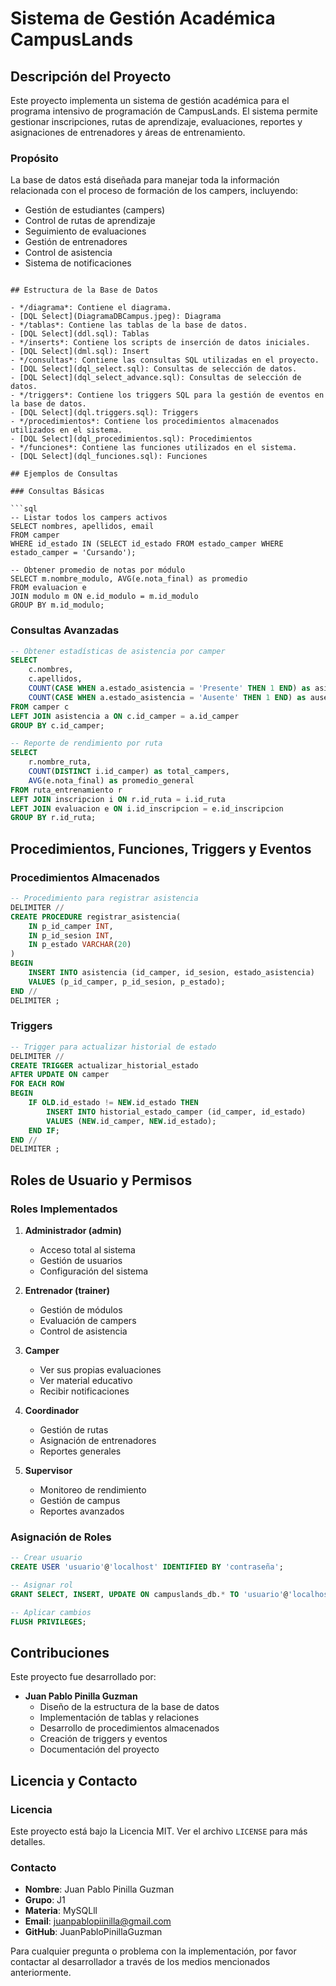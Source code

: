 # Sistema de Gestión Académica CampusLands

## Descripción del Proyecto

Este proyecto implementa un sistema de gestión académica para el programa intensivo de programación de CampusLands. El sistema permite gestionar inscripciones, rutas de aprendizaje, evaluaciones, reportes y asignaciones de entrenadores y áreas de entrenamiento.

### Propósito
La base de datos está diseñada para manejar toda la información relacionada con el proceso de formación de los campers, incluyendo:
- Gestión de estudiantes (campers)
- Control de rutas de aprendizaje
- Seguimiento de evaluaciones
- Gestión de entrenadores
- Control de asistencia
- Sistema de notificaciones

```

## Estructura de la Base de Datos

- */diagrama*: Contiene el diagrama.
- [DQL Select](DiagramaDBCampus.jpeg): Diagrama
- */tablas*: Contiene las tablas de la base de datos.
- [DQL Select](ddl.sql): Tablas
- */inserts*: Contiene los scripts de inserción de datos iniciales.
- [DQL Select](dml.sql): Insert
- */consultas*: Contiene las consultas SQL utilizadas en el proyecto.
- [DQL Select](dql_select.sql): Consultas de selección de datos.
- [DQL Select](dql_select_advance.sql): Consultas de selección de datos.
- */triggers*: Contiene los triggers SQL para la gestión de eventos en la base de datos.
- [DQL Select](dql.triggers.sql): Triggers
- */procedimientos*: Contiene los procedimientos almacenados utilizados en el sistema.
- [DQL Select](dql_procedimientos.sql): Procedimientos
- */funciones*: Contiene las funciones utilizados en el sistema.
- [DQL Select](dql_funciones.sql): Funciones

## Ejemplos de Consultas

### Consultas Básicas

```sql
-- Listar todos los campers activos
SELECT nombres, apellidos, email 
FROM camper 
WHERE id_estado IN (SELECT id_estado FROM estado_camper WHERE estado_camper = 'Cursando');

-- Obtener promedio de notas por módulo
SELECT m.nombre_modulo, AVG(e.nota_final) as promedio
FROM evaluacion e
JOIN modulo m ON e.id_modulo = m.id_modulo
GROUP BY m.id_modulo;
```

### Consultas Avanzadas

```sql
-- Obtener estadísticas de asistencia por camper
SELECT 
    c.nombres,
    c.apellidos,
    COUNT(CASE WHEN a.estado_asistencia = 'Presente' THEN 1 END) as asistencias,
    COUNT(CASE WHEN a.estado_asistencia = 'Ausente' THEN 1 END) as ausencias
FROM camper c
LEFT JOIN asistencia a ON c.id_camper = a.id_camper
GROUP BY c.id_camper;

-- Reporte de rendimiento por ruta
SELECT 
    r.nombre_ruta,
    COUNT(DISTINCT i.id_camper) as total_campers,
    AVG(e.nota_final) as promedio_general
FROM ruta_entrenamiento r
LEFT JOIN inscripcion i ON r.id_ruta = i.id_ruta
LEFT JOIN evaluacion e ON i.id_inscripcion = e.id_inscripcion
GROUP BY r.id_ruta;
```

## Procedimientos, Funciones, Triggers y Eventos

### Procedimientos Almacenados

```sql
-- Procedimiento para registrar asistencia
DELIMITER //
CREATE PROCEDURE registrar_asistencia(
    IN p_id_camper INT,
    IN p_id_sesion INT,
    IN p_estado VARCHAR(20)
)
BEGIN
    INSERT INTO asistencia (id_camper, id_sesion, estado_asistencia)
    VALUES (p_id_camper, p_id_sesion, p_estado);
END //
DELIMITER ;
```

### Triggers

```sql
-- Trigger para actualizar historial de estado
DELIMITER //
CREATE TRIGGER actualizar_historial_estado
AFTER UPDATE ON camper
FOR EACH ROW
BEGIN
    IF OLD.id_estado != NEW.id_estado THEN
        INSERT INTO historial_estado_camper (id_camper, id_estado)
        VALUES (NEW.id_camper, NEW.id_estado);
    END IF;
END //
DELIMITER ;
```

## Roles de Usuario y Permisos

### Roles Implementados

1. **Administrador (admin)**
   - Acceso total al sistema
   - Gestión de usuarios
   - Configuración del sistema

2. **Entrenador (trainer)**
   - Gestión de módulos
   - Evaluación de campers
   - Control de asistencia

3. **Camper**
   - Ver sus propias evaluaciones
   - Ver material educativo
   - Recibir notificaciones

4. **Coordinador**
   - Gestión de rutas
   - Asignación de entrenadores
   - Reportes generales

5. **Supervisor**
   - Monitoreo de rendimiento
   - Gestión de campus
   - Reportes avanzados

### Asignación de Roles

```sql
-- Crear usuario
CREATE USER 'usuario'@'localhost' IDENTIFIED BY 'contraseña';

-- Asignar rol
GRANT SELECT, INSERT, UPDATE ON campuslands_db.* TO 'usuario'@'localhost';

-- Aplicar cambios
FLUSH PRIVILEGES;
```

## Contribuciones

Este proyecto fue desarrollado por:

- **Juan Pablo Pinilla Guzman**
  - Diseño de la estructura de la base de datos
  - Implementación de tablas y relaciones
  - Desarrollo de procedimientos almacenados
  - Creación de triggers y eventos
  - Documentación del proyecto

## Licencia y Contacto

### Licencia
Este proyecto está bajo la Licencia MIT. Ver el archivo `LICENSE` para más detalles.

### Contacto
- **Nombre**: Juan Pablo Pinilla Guzman
- **Grupo**: J1
- **Materia**: MySQLll
- **Email**: juanpablopiinilla@gmail.com
- **GitHub**: JuanPabloPinillaGuzman

Para cualquier pregunta o problema con la implementación, por favor contactar al desarrollador a través de los medios mencionados anteriormente.
